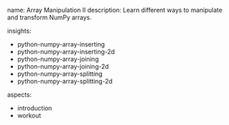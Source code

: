name: Array Manipulation II
description: Learn different ways to manipulate and transform NumPy arrays.

insights:
  - python-numpy-array-inserting
  - python-numpy-array-inserting-2d
  - python-numpy-array-joining
  - python-numpy-array-joining-2d
  - python-numpy-array-splitting
  - python-numpy-array-splitting-2d

aspects:
  - introduction
  - workout 